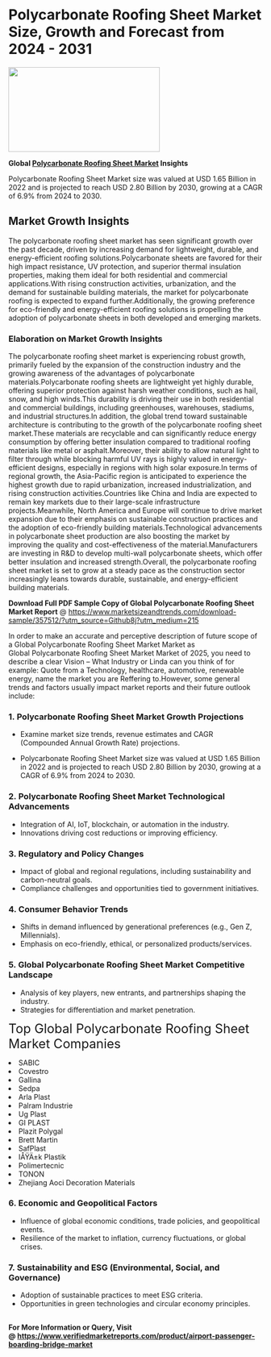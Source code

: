 <H1>Polycarbonate Roofing Sheet Market Size, Growth and Forecast from 2024 - 2031</H1><img class="aligncenter size-medium wp-image-584254" src="https://thirdeyenews.in/wp-content/uploads/2024/09/Global-Market-Research-300x168.jpeg" alt="" width="300" height="168" /><p><strong>Global&nbsp;<a href="https://www.marketsizeandtrends.com/download-sample/357512/?utm_source=Github8j?utm_medium=215">Polycarbonate Roofing Sheet Market</a> Insights</strong></p><p>Polycarbonate Roofing Sheet Market size was valued at USD 1.65 Billion in 2022 and is projected to reach USD 2.80 Billion by 2030, growing at a CAGR of 6.9% from 2024 to 2030.</p><p><h2>Market Growth Insights</h2> The polycarbonate roofing sheet market has seen significant growth over the past decade, driven by increasing demand for lightweight, durable, and energy-efficient roofing solutions.Polycarbonate sheets are favored for their high impact resistance, UV protection, and superior thermal insulation properties, making them ideal for both residential and commercial applications.With rising construction activities, urbanization, and the demand for sustainable building materials, the market for polycarbonate roofing is expected to expand further.Additionally, the growing preference for eco-friendly and energy-efficient roofing solutions is propelling the adoption of polycarbonate sheets in both developed and emerging markets. <h3>Elaboration on Market Growth Insights</h3> The polycarbonate roofing sheet market is experiencing robust growth, primarily fueled by the expansion of the construction industry and the growing awareness of the advantages of polycarbonate materials.Polycarbonate roofing sheets are lightweight yet highly durable, offering superior protection against harsh weather conditions, such as hail, snow, and high winds.This durability is driving their use in both residential and commercial buildings, including greenhouses, warehouses, stadiums, and industrial structures.In addition, the global trend toward sustainable architecture is contributing to the growth of the polycarbonate roofing sheet market.These materials are recyclable and can significantly reduce energy consumption by offering better insulation compared to traditional roofing materials like metal or asphalt.Moreover, their ability to allow natural light to filter through while blocking harmful UV rays is highly valued in energy-efficient designs, especially in regions with high solar exposure.In terms of regional growth, the Asia-Pacific region is anticipated to experience the highest growth due to rapid urbanization, increased industrialization, and rising construction activities.Countries like China and India are expected to remain key markets due to their large-scale infrastructure projects.Meanwhile, North America and Europe will continue to drive market expansion due to their emphasis on sustainable construction practices and the adoption of eco-friendly building materials.Technological advancements in polycarbonate sheet production are also boosting the market by improving the quality and cost-effectiveness of the material.Manufacturers are investing in R&D to develop multi-wall polycarbonate sheets, which offer better insulation and increased strength.Overall, the polycarbonate roofing sheet market is set to grow at a steady pace as the construction sector increasingly leans towards durable, sustainable, and energy-efficient building materials.</p><p><span class=""><strong>Download Full PDF Sample Copy of Global Polycarbonate Roofing Sheet Market Report</strong> @ <a href="https://www.marketsizeandtrends.com/download-sample/357512/?utm_source=Github8j?utm_medium=215" target="_blank">https://www.marketsizeandtrends.com/download-sample/357512/?utm_source=Github8j?utm_medium=215</a></span></p><p>In order to make an accurate and perceptive description of future scope of a Global&nbsp;Polycarbonate Roofing Sheet Market Market as Global&nbsp;Polycarbonate Roofing Sheet Market Market of 2025, you need to describe a clear Vision &ndash; What Industry or Linda can you think of for example: Quote from a Technology, healthcare, automotive, renewable energy, name the market you are Reffering to.However, some general trends and factors usually impact market reports and their future outlook include:</p><h3>1.&nbsp;<strong>Polycarbonate Roofing Sheet Market Growth Projections</strong></h3><ul><li>Examine market size trends, revenue estimates and CAGR (Compounded Annual Growth Rate) projections.</li><li><p>Polycarbonate Roofing Sheet Market size was valued at USD 1.65 Billion in 2022 and is projected to reach USD 2.80 Billion by 2030, growing at a CAGR of 6.9% from 2024 to 2030.</p></li></ul><h3>2.&nbsp;<strong>Polycarbonate Roofing Sheet Market Technological Advancements</strong></h3><ul><li>Integration of AI, IoT, blockchain, or automation in the industry.</li><li>Innovations driving cost reductions or improving efficiency.</li></ul><h3>3.&nbsp;<strong>Regulatory and Policy Changes</strong></h3><ul><li>Impact of global and regional regulations, including sustainability and carbon-neutral goals.</li><li>Compliance challenges and opportunities tied to government initiatives.</li></ul><h3>4.&nbsp;<strong>Consumer Behavior Trends</strong></h3><ul><li>Shifts in demand influenced by generational preferences (e.g., Gen Z, Millennials).</li><li>Emphasis on eco-friendly, ethical, or personalized products/services.</li></ul><h3>5.&nbsp;<strong>Global Polycarbonate Roofing Sheet Market Competitive Landscape</strong></h3><ul><li>Analysis of key players, new entrants, and partnerships shaping the industry.</li><li>Strategies for differentiation and market penetration.</li></ul><p data-pm-slice="1 1 []"><span style="color: inherit; font-family: inherit; font-size: 25px;">Top Global Polycarbonate Roofing Sheet Market Companies</span></p><div class="" data-test-id=""><p><li>SABIC</li><li> Covestro</li><li> Gallina</li><li> Sedpa</li><li> Arla Plast</li><li> Palram Industrie</li><li> Ug Plast</li><li> GI PLAST</li><li> Plazit Polygal</li><li> Brett Martin</li><li> SafPlast</li><li> IÅŸÄ±k Plastik</li><li> Polimertecnic</li><li> TONON</li><li> Zhejiang Aoci Decoration Materials</li></p></div><h3>6.&nbsp;<strong>Economic and Geopolitical Factors</strong></h3><ul><li>Influence of global economic conditions, trade policies, and geopolitical events.</li><li>Resilience of the market to inflation, currency fluctuations, or global crises.</li></ul><h3>7.&nbsp;<strong>Sustainability and ESG (Environmental, Social, and Governance)</strong></h3><ul><li>Adoption of sustainable practices to meet ESG criteria.</li><li>Opportunities in green technologies and circular economy principles.</li></ul><h2><strong style="font-size: 14px;">For More Information or Query, Visit @&nbsp;</strong><a style="background-color: #ffffff; font-size: 14px;" href="https://www.marketsizeandtrends.com/report/polycarbonate-roofing-sheet-market/" target="_blank">https://www.verifiedmarketreports.com/product/airport-passenger-boarding-bridge-market</a></h2>